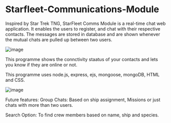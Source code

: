 # Starfleet-Communications-Module

Inspired by Star Trek TNG, StarFleet Comms Module is a real-time chat web application. It enables the users to register, and chat with their respective contacts. The messages are stored in database and are shown whenever the mutual chats are pulled up between two users.

![image](https://user-images.githubusercontent.com/125992224/232073724-32606a02-e9a9-41e2-8c31-c6e1d938974d.png)

This programme shows the connctivity staatus of your contacts and lets you know if they are online or not.

This programme uses node.js, express, ejs, mongoose, mongoDB, HTML and CSS.

![image](https://user-images.githubusercontent.com/125992224/232074669-2a8755e5-2447-4c9e-8736-7186f24ee9a9.png)

Future features:
Group Chats: Based on ship assignment, Missions or just chats with more than two users.

Search Option: To find crew members based on name, ship and species.


